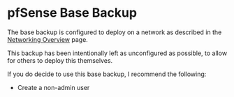# pfSense Base Backup

The base backup is configured to deploy on a network as described in the [Networking Overview](../../docs/Network.md) page. 

This backup has been intentionally left as unconfigured as possible, to allow for others to deploy this themselves. 

If you do decide to use this base backup, I recommend the following:
* Create a non-admin user